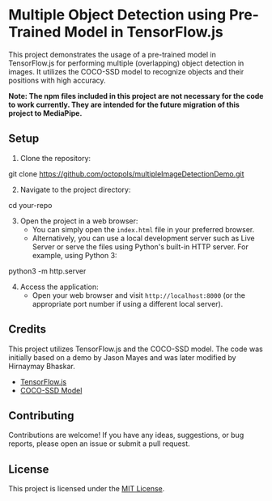 # Multiple Object Detection using Pre-Trained Model in TensorFlow.js

This project demonstrates the usage of a pre-trained model in TensorFlow.js for performing multiple (overlapping) object detection in images. It utilizes the COCO-SSD model to recognize objects and their positions with high accuracy.

**Note: The npm files included in this project are not necessary for the code to work currently. They are intended for the future migration of this project to MediaPipe.**

## Setup

1. Clone the repository:

git clone https://github.com/octopols/multipleImageDetectionDemo.git

2. Navigate to the project directory:

cd your-repo

3. Open the project in a web browser:
   - You can simply open the `index.html` file in your preferred browser.
   - Alternatively, you can use a local development server such as Live Server or serve the files using Python's built-in HTTP server. For example, using Python 3:

python3 -m http.server

4. Access the application:
   - Open your web browser and visit `http://localhost:8000` (or the appropriate port number if using a different local server).

## Credits

This project utilizes TensorFlow.js and the COCO-SSD model. The code was initially based on a demo by Jason Mayes and was later modified by Hirnaymay Bhaskar. 

- [TensorFlow.js](https://www.tensorflow.org/js)
- [COCO-SSD Model](https://github.com/tensorflow/tfjs-models/tree/master/coco-ssd)
## Contributing

Contributions are welcome! If you have any ideas, suggestions, or bug reports, please open an issue or submit a pull request.

## License

This project is licensed under the [MIT License](LICENSE).
